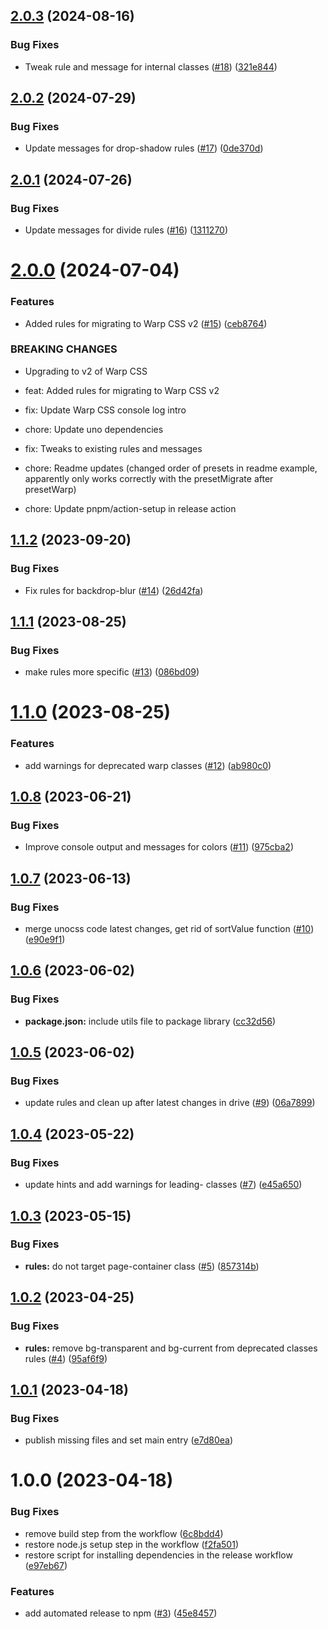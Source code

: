 ## [2.0.3](https://github.com/warp-ds/preset-migrate/compare/v2.0.2...v2.0.3) (2024-08-16)


### Bug Fixes

* Tweak rule and message for internal classes ([#18](https://github.com/warp-ds/preset-migrate/issues/18)) ([321e844](https://github.com/warp-ds/preset-migrate/commit/321e8446eea9c389f7366824aea8091d7762b8a0))

## [2.0.2](https://github.com/warp-ds/preset-migrate/compare/v2.0.1...v2.0.2) (2024-07-29)


### Bug Fixes

* Update messages for drop-shadow rules ([#17](https://github.com/warp-ds/preset-migrate/issues/17)) ([0de370d](https://github.com/warp-ds/preset-migrate/commit/0de370de6e224afd4ca5b12ca272d7c4d43b3462))

## [2.0.1](https://github.com/warp-ds/preset-migrate/compare/v2.0.0...v2.0.1) (2024-07-26)


### Bug Fixes

* Update messages for divide rules ([#16](https://github.com/warp-ds/preset-migrate/issues/16)) ([1311270](https://github.com/warp-ds/preset-migrate/commit/1311270fbc523cdd93f0e7a1700dbaebf249cbda))

# [2.0.0](https://github.com/warp-ds/preset-migrate/compare/v1.1.2...v2.0.0) (2024-07-04)


### Features

* Added rules for migrating to Warp CSS v2 ([#15](https://github.com/warp-ds/preset-migrate/issues/15)) ([ceb8764](https://github.com/warp-ds/preset-migrate/commit/ceb8764826fd6ad02b6b73fa011cad7122938bb3))


### BREAKING CHANGES

* Upgrading to v2 of Warp CSS

* feat: Added rules for migrating to Warp CSS v2
* fix: Update Warp CSS console log intro
* chore: Update uno dependencies
* fix: Tweaks to existing rules and messages
* chore: Readme updates (changed order of presets in readme example, apparently only works correctly with the presetMigrate after presetWarp)
* chore: Update pnpm/action-setup in release action

## [1.1.2](https://github.com/warp-ds/preset-migrate/compare/v1.1.1...v1.1.2) (2023-09-20)


### Bug Fixes

* Fix rules for backdrop-blur ([#14](https://github.com/warp-ds/preset-migrate/issues/14)) ([26d42fa](https://github.com/warp-ds/preset-migrate/commit/26d42fa2403d3b0774151ea48743ec9831c5eb98))

## [1.1.1](https://github.com/warp-ds/preset-migrate/compare/v1.1.0...v1.1.1) (2023-08-25)


### Bug Fixes

* make rules more specific ([#13](https://github.com/warp-ds/preset-migrate/issues/13)) ([086bd09](https://github.com/warp-ds/preset-migrate/commit/086bd09fce18c9b6e29e3e97d19d76b107f13346))

# [1.1.0](https://github.com/warp-ds/preset-migrate/compare/v1.0.8...v1.1.0) (2023-08-25)


### Features

* add warnings for deprecated warp classes ([#12](https://github.com/warp-ds/preset-migrate/issues/12)) ([ab980c0](https://github.com/warp-ds/preset-migrate/commit/ab980c0b590ce5c3681aebe4636c5126b93c6a1b))

## [1.0.8](https://github.com/warp-ds/preset-migrate/compare/v1.0.7...v1.0.8) (2023-06-21)


### Bug Fixes

* Improve console output and messages for colors ([#11](https://github.com/warp-ds/preset-migrate/issues/11)) ([975cba2](https://github.com/warp-ds/preset-migrate/commit/975cba2db8f698e97ddf6af7b05ae60f1e10a8da))

## [1.0.7](https://github.com/warp-ds/preset-migrate/compare/v1.0.6...v1.0.7) (2023-06-13)


### Bug Fixes

* merge unocss code latest changes, get rid of sortValue function ([#10](https://github.com/warp-ds/preset-migrate/issues/10)) ([e90e9f1](https://github.com/warp-ds/preset-migrate/commit/e90e9f139a6c1eb05893ec78d35c36ff7131936a))

## [1.0.6](https://github.com/warp-ds/preset-migrate/compare/v1.0.5...v1.0.6) (2023-06-02)


### Bug Fixes

* **package.json:** include utils file to package library ([cc32d56](https://github.com/warp-ds/preset-migrate/commit/cc32d56ded90a547fd8282410190de36999332a5))

## [1.0.5](https://github.com/warp-ds/preset-migrate/compare/v1.0.4...v1.0.5) (2023-06-02)


### Bug Fixes

* update rules and clean up after latest changes in drive ([#9](https://github.com/warp-ds/preset-migrate/issues/9)) ([06a7899](https://github.com/warp-ds/preset-migrate/commit/06a7899541d0990ecdcea0737a18743a05914ef4))

## [1.0.4](https://github.com/warp-ds/preset-migrate/compare/v1.0.3...v1.0.4) (2023-05-22)


### Bug Fixes

* update hints and add warnings for leading- classes ([#7](https://github.com/warp-ds/preset-migrate/issues/7)) ([e45a650](https://github.com/warp-ds/preset-migrate/commit/e45a6503083996d515592fc730711d9708885df7))

## [1.0.3](https://github.com/warp-ds/preset-migrate/compare/v1.0.2...v1.0.3) (2023-05-15)


### Bug Fixes

* **rules:** do not target page-container class ([#5](https://github.com/warp-ds/preset-migrate/issues/5)) ([857314b](https://github.com/warp-ds/preset-migrate/commit/857314b3f97b26e9513250c0fe24c5289fc30720))

## [1.0.2](https://github.com/warp-ds/preset-migrate/compare/v1.0.1...v1.0.2) (2023-04-25)


### Bug Fixes

* **rules:** remove bg-transparent and bg-current from deprecated classes rules ([#4](https://github.com/warp-ds/preset-migrate/issues/4)) ([95af6f9](https://github.com/warp-ds/preset-migrate/commit/95af6f9b3220b112059bb05303fe1955b3a2cf42))

## [1.0.1](https://github.com/warp-ds/preset-migrate/compare/v1.0.0...v1.0.1) (2023-04-18)


### Bug Fixes

* publish missing files and set main entry ([e7d80ea](https://github.com/warp-ds/preset-migrate/commit/e7d80ea31b138dcd1de8cc5c76dd5383a508696e))

# 1.0.0 (2023-04-18)


### Bug Fixes

* remove build step from the workflow ([6c8bdd4](https://github.com/warp-ds/preset-migrate/commit/6c8bdd453489971568aa37ec7db48e3ebcff47ae))
* restore node.js setup step in the workflow ([f2fa501](https://github.com/warp-ds/preset-migrate/commit/f2fa50137dc2c3e4e33433b1d6e93c9724cd980d))
* restore script for installing dependencies in the release workflow ([e97eb67](https://github.com/warp-ds/preset-migrate/commit/e97eb67fa38b00f219ce96d19340f26aaa0aa943))


### Features

* add automated release to npm ([#3](https://github.com/warp-ds/preset-migrate/issues/3)) ([45e8457](https://github.com/warp-ds/preset-migrate/commit/45e84570d26f493472039bf059a451ce4da4c6e7))
